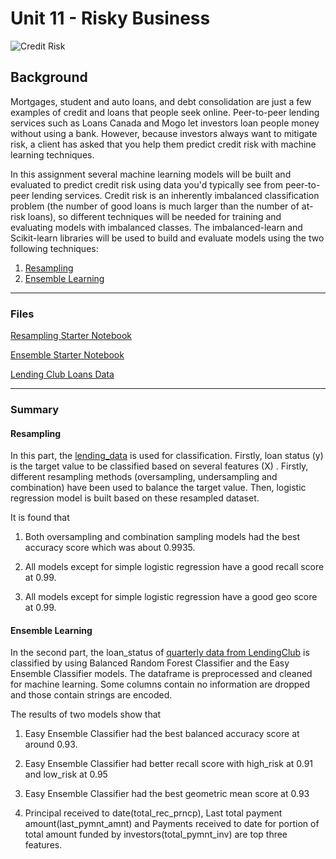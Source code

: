 # Unit 11 - Risky Business
 
![Credit Risk](Images/credit-risk.jpg)

## Background

Mortgages, student and auto loans, and debt consolidation are just a few examples of credit and loans that people seek online. Peer-to-peer lending services such as Loans Canada and Mogo let investors loan people money without using a bank. However, because investors always want to mitigate risk, a client has asked that you help them predict credit risk with machine learning techniques.

In this assignment several machine learning models will be built and evaluated to predict credit risk using data you'd typically see from peer-to-peer lending services. Credit risk is an inherently imbalanced classification problem (the number of good loans is much larger than the number of at-risk loans), so different techniques will be needed for training and evaluating models with imbalanced classes. The imbalanced-learn and Scikit-learn libraries will be used to build and evaluate models using the two following techniques:

1. [Resampling](#Resampling)
2. [Ensemble Learning](#Ensemble-Learning)

- - -

### Files

[Resampling Starter Notebook](Starter_Code/credit_risk_resampling.ipynb)

[Ensemble Starter Notebook](Starter_Code/credit_risk_ensemble.ipynb)

[Lending Club Loans Data](Resources/LoanStats_2019Q1.csv.zip)

- - -

### Summary

#### Resampling
In this part, the [lending_data](Resouces/lending_data.csv) is used for classification. Firstly, loan status (y) is the target value to be classified based on several features (X) . Firstly, different resampling methods (oversampling, undersampling and combination) have been used to balance the target value. Then, logistic regression model is built based on these resampled dataset. 

It is found that 

1. Both oversampling and combination sampling models had the best accuracy score which was about 0.9935.

2. All models except for simple logistic regression have a good recall score at 0.99.

3. All models except for simple logistic regression have a good geo score at 0.99.

#### Ensemble Learning
In the second part, the loan_status of [quarterly data from LendingClub](Resources/LoanStats_2019Q1.csv) is classified by using Balanced Random Forest Classifier and the Easy Ensemble Classifier models. The dataframe is preprocessed and cleaned for machine learning. Some columns contain no information are dropped and those contain strings are encoded. 

The results of two models show that 

1. Easy Ensemble Classifier had the best balanced accuracy score at around 0.93.

2. Easy Ensemble Classifier had better recall score with high_risk at 0.91 and low_risk at 0.95

3. Easy Ensemble Classifier had the best geometric mean score at 0.93

4. Principal received to date(total_rec_prncp), Last total payment amount(last_pymnt_amnt) and Payments received to date for portion of total amount funded by investors(total_pymnt_inv) are top three features.





